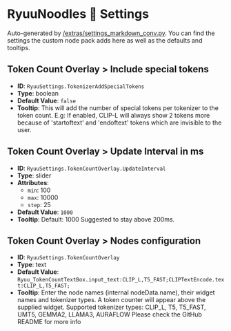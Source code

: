 # RyuuNoodles 🐲 Settings

Auto-generated by [/extras/settings_markdown_conv.py](/extras/settings_markdown_conv.py). You can find the settings the custom node pack adds here as well as the defaults and tooltips.

## Token Count Overlay > Include special tokens

- **ID**: `RyuuSettings.TokenizerAddSpecialTokens`
- **Type**: boolean
- **Default Value**: `false`
- **Tooltip**: This will add the number of special tokens per tokenizer to the token count. E.g: If enabled, CLIP-L will always show 2 tokens more because of 'startoftext' and 'endoftext' tokens which are invisible to the user.

## Token Count Overlay > Update Interval in ms

- **ID**: `RyuuSettings.TokenCountOverlay.UpdateInterval`
- **Type**: slider
- **Attributes**:
  - `min`: 100
  - `max`: 10000
  - `step`: 25
- **Default Value**: `1000`
- **Tooltip**: Default: 1000 Suggested to stay above 200ms.

## Token Count Overlay > Nodes configuration

- **ID**: `RyuuSettings.TokenCountOverlay`
- **Type**: text
- **Default Value**: `Ryuu_TokenCountTextBox.input_text:CLIP_L,T5_FAST;CLIPTextEncode.text:CLIP_L,T5_FAST;`
- **Tooltip**: Enter the node names (internal nodeData.name), their widget names and tokenizer types. A token counter will appear above the supplied widget. Supported tokenizer types: CLIP_L, T5, T5_FAST, UMT5, GEMMA2, LLAMA3, AURAFLOW Please check the GitHub README for more info

